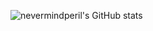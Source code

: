 
![nevermindperil's GitHub stats](https://github-readme-stats.vercel.app/api?username=nevermindperil&theme=radical&show_icons=true)
